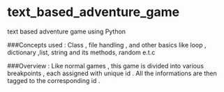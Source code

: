 # text_based_adventure_game

text based adventure game using Python

###Concepts used : 
  Class , file handling , and other basics like loop , dictionary ,list, string and its methods, random e.t.c
  
###Overview : 
  Like normal games , this game is divided into various breakpoints , each assigned with unique id . All the informations are then
  tagged to the corresponding id . 
